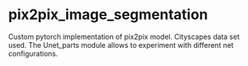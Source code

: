 # pix2pix_image_segmentation
Custom pytorch implementation of pix2pix model.
Cityscapes data set used.
The Unet_parts module allows to experiment with different net configurations.
